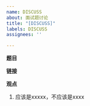 ```yaml
---
name: DISCUSS
about: 面试题讨论
title: "[DISCUSS]"
labels: DISCUSS
assignees: ''

---
```


<!-- 十分感谢为本仓库做出贡献，好的开源项目，你我共同打造！  -->

**题目**
<!-- 您觉得有问题的面试题 -->

**链接**
<!-- 您觉得有问题的面试题链接 -->

**观点**
<!-- 您觉得为什么这个答案存在问题 -->
1. 应该是xxxxx，不应该是xxxx
